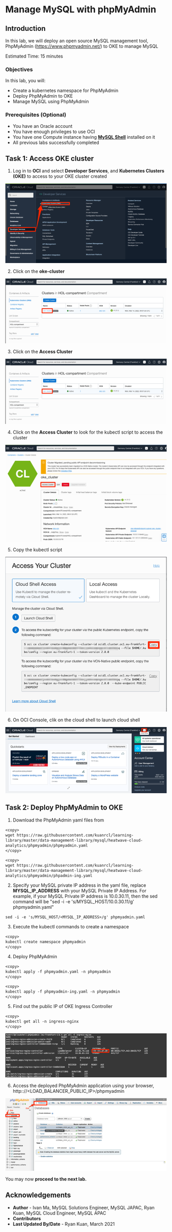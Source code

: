 # Manage MySQL with phpMyAdmin

## Introduction

In this lab, we will deploy an open source MySQL management tool, PhpMyAdmin (https://www.phpmyadmin.net/) to OKE to manage MySQL

Estimated Time: 15 minutes

### Objectives

In this lab, you will:

* Create a kubernetes namespace for PhpMyAdmin
* Deploy PhpMyAdmin to OKE
* Manage MySQL using PhpMyAdmin

### Prerequisites (Optional)

* You have an Oracle account
* You have enough privileges to use OCI
* You have one Compute instance having <a href="https://dev.mysql.com/doc/mysql-shell/8.0/en/mysql-shell-install.html" target="\_blank">**MySQL Shell**</a> installed on it
* All previous labs successfully completed

## Task 1: Access OKE cluster 

1. Log in to **OCI** and select **Developer Services**, and **Kubernetes Clusters (OKE)** to access to your OKE cluster created

![OKE](images/oke-cluster.png)

2. Click on the **oke-cluster**

![oke cluster](images/click-cluster.png)

3. Click on the **Access Cluster** 

![oke cluster detail](images/click-cluster.png)

4. Click on the **Access Cluster** to look for the kubectl script to access the cluster

![Access Cluster](images/access-cluster.png)

5. Copy the kubectl script

![kubectl script](images/copy-kubectl-script.png)

6. On OCI Console, clik on the cloud shell to launch cloud shell

![Cloud Shell](images/cloud-shell.png)

## Task 2: Deploy PhpMyAdmin to OKE

1. Download the PhpMyAdmin yaml files from

```
<copy>
wget https://raw.githubusercontent.com/kuanrcl/learning-library/master/data-management-library/mysql/heatwave-cloud-analytics/phpmyadmin/phpmyadmin.yaml
</copy>
```
```
<copy>
wget https://raw.githubusercontent.com/kuanrcl/learning-library/master/data-management-library/mysql/heatwave-cloud-analytics/phpmyadmin/phpadmin-ing.yaml
```

2. Specify your MySQL private IP address in the yaml file, replace **MYSQL_IP_ADDRESS** with your MySQL Private IP Address. For example, if your MySQL Private IP address is 10.0.30.11, then the sed command will be "sed -i -e 's/MYSQL_HOST/10.0.30.11/g' phpmyadmin.yaml"

```
sed -i -e 's/MYSQL_HOST/<MYSQL_IP_ADDRESS>/g' phpmyadmin.yaml 
```

3. Execute the kubectl commands to create a namespace

```
<copy>
kubectl create namespace phpmyadmin
</copy>
```

4. Deploy PhpMyAdmin 

```
<copy>
kubectl apply -f phpmyadmin.yaml -n phpmyadmin
</copy>
```
```
<copy>
kubectl apply -f phpmyadmin-ing.yaml -n phpmyadmin
</copy>
```

5. Find out the public IP of OKE Ingress Controller

```
<copy>
kubectl get all -n ingress-nginx
</copy>
```
![Ingress IP](images/ingress.png)

6. Access the deployed PhpMyAdmin application using your browser, http:://<LOAD_BALANCER_PUBLIC_IP>/phpmyadmin

![PhpMyAdmin](images/phpmyadmin.png)


You may now **proceed to the next lab.**

## Acknowledgements
* **Author** 
			 - Ivan Ma, MySQL Solutions Engineer, MySQL JAPAC, Ryan Kuan, MySQL Cloud Engineer, MySQL APAC
* **Contributors** 
* **Last Updated By/Date** - Ryan Kuan, March 2021